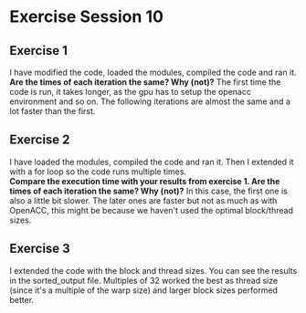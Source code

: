 # Exercise Session 10 #

## Exercise 1
I have modified the code, loaded the modules, compiled the code and ran it. <br /> 
**Are the times of each iteration the same? Why (not)?** The first time the code is run, it takes longer, as the gpu has to setup the openacc environment and so on. The following iterations are almost the same and a lot faster than the first. <br />

## Exercise 2
I have loaded the modules, compiled the code and ran it. Then I extended it with a for loop so the code runs multiple times. <br />
**Compare the execution time with your results from exercise 1. Are the times of each iteration the same? Why (not)?** In this case, the first one is also a little bit slower. The later ones are faster but not as much as with OpenACC, this might be because we haven't used the optimal block/thread sizes. <br />

## Exercise 3
I extended the code with the block and thread sizes. You can see the results in the sorted_output file. Multiples of 32 worked the best as thread size (since it's a multiple of the warp size) and larger block sizes performed better.<br />
